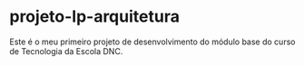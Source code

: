 # projeto-lp-arquitetura
Este é o meu primeiro projeto de desenvolvimento do módulo base do curso de Tecnologia da Escola DNC.
